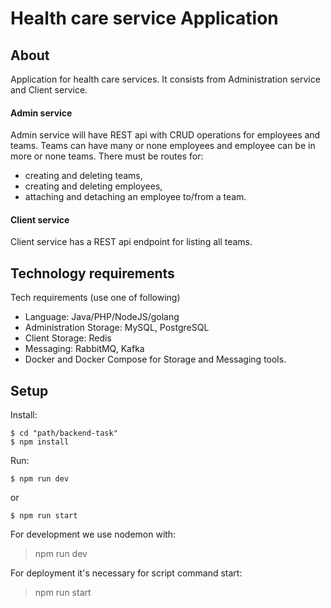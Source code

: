 # Health care service Application

## About

Application for health care services. It consists from Administration service and Client service.

#### Admin service
Admin service will have REST api with CRUD operations for employees and teams. Teams can have many or none employees and employee can be in more or none teams.
There must be routes for:
* creating and deleting teams,
* creating and deleting employees,
* attaching and detaching an employee to/from a team.

#### Client service
Client service has a REST api endpoint for listing all teams.

## Technology requirements

Tech requirements (use one of following)
* Language: Java/PHP/NodeJS/golang
* Administration Storage: MySQL, PostgreSQL
* Client Storage: Redis
* Messaging: RabbitMQ, Kafka
* Docker and Docker Compose for Storage and Messaging tools.

## Setup

Install: 

```
$ cd "path/backend-task"
$ npm install
```

Run:
```
$ npm run dev
```

or

```
$ npm run start
```

For development we use nodemon with:
> npm run dev

For deployment it's necessary for script command start:
> npm run start